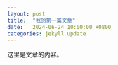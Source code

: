 ```yaml
---
layout: post
title:  "我的第一篇文章"
date:   2024-06-24 10:00:00 +0800
categories: jekyll update
---
```


这里是文章的内容。
